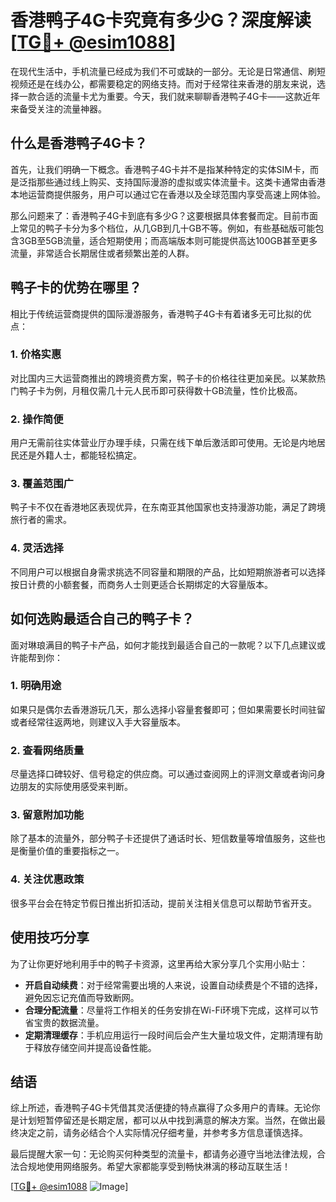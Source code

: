 # 香港鸭子4G卡究竟有多少G？深度解读[[TG💪+ @esim1088](https://t.me/s/esim1088)]

在现代生活中，手机流量已经成为我们不可或缺的一部分。无论是日常通信、刷短视频还是在线办公，都需要稳定的网络支持。而对于经常往来香港的朋友来说，选择一款合适的流量卡尤为重要。今天，我们就来聊聊香港鸭子4G卡——这款近年来备受关注的流量神器。

## 什么是香港鸭子4G卡？

首先，让我们明确一下概念。香港鸭子4G卡并不是指某种特定的实体SIM卡，而是泛指那些通过线上购买、支持国际漫游的虚拟或实体流量卡。这类卡通常由香港本地运营商提供服务，用户可以通过它在香港以及全球范围内享受高速上网体验。

那么问题来了：香港鸭子4G卡到底有多少G？这要根据具体套餐而定。目前市面上常见的鸭子卡分为多个档位，从几GB到几十GB不等。例如，有些基础版可能包含3GB至5GB流量，适合短期使用；而高端版本则可能提供高达100GB甚至更多流量，非常适合长期居住或者频繁出差的人群。

## 鸭子卡的优势在哪里？

相比于传统运营商提供的国际漫游服务，香港鸭子4G卡有着诸多无可比拟的优点：

### 1. **价格实惠**
   对比国内三大运营商推出的跨境资费方案，鸭子卡的价格往往更加亲民。以某款热门鸭子卡为例，月租仅需几十元人民币即可获得数十GB流量，性价比极高。

### 2. **操作简便**
   用户无需前往实体营业厅办理手续，只需在线下单后激活即可使用。无论是内地居民还是外籍人士，都能轻松搞定。

### 3. **覆盖范围广**
   鸭子卡不仅在香港地区表现优异，在东南亚其他国家也支持漫游功能，满足了跨境旅行者的需求。

### 4. **灵活选择**
   不同用户可以根据自身需求挑选不同容量和期限的产品，比如短期旅游者可以选择按日计费的小额套餐，而商务人士则更适合长期绑定的大容量版本。

## 如何选购最适合自己的鸭子卡？

面对琳琅满目的鸭子卡产品，如何才能找到最适合自己的一款呢？以下几点建议或许能帮到你：

### 1. **明确用途**
   如果只是偶尔去香港游玩几天，那么选择小容量套餐即可；但如果需要长时间驻留或者经常往返两地，则建议入手大容量版本。

### 2. **查看网络质量**
   尽量选择口碑较好、信号稳定的供应商。可以通过查阅网上的评测文章或者询问身边朋友的实际使用感受来判断。

### 3. **留意附加功能**
   除了基本的流量外，部分鸭子卡还提供了通话时长、短信数量等增值服务，这些也是衡量价值的重要指标之一。

### 4. **关注优惠政策**
   很多平台会在特定节假日推出折扣活动，提前关注相关信息可以帮助节省开支。

## 使用技巧分享

为了让你更好地利用手中的鸭子卡资源，这里再给大家分享几个实用小贴士：

- **开启自动续费**：对于经常需要出境的人来说，设置自动续费是个不错的选择，避免因忘记充值而导致断网。
- **合理分配流量**：尽量将工作相关的任务安排在Wi-Fi环境下完成，这样可以节省宝贵的数据流量。
- **定期清理缓存**：手机应用运行一段时间后会产生大量垃圾文件，定期清理有助于释放存储空间并提高设备性能。

## 结语

综上所述，香港鸭子4G卡凭借其灵活便捷的特点赢得了众多用户的青睐。无论你是计划短暂停留还是长期定居，都可以从中找到满意的解决方案。当然，在做出最终决定之前，请务必结合个人实际情况仔细考量，并参考多方信息谨慎选择。

最后提醒大家一句：无论购买何种类型的流量卡，都请务必遵守当地法律法规，合法合规地使用网络服务。希望大家都能享受到畅快淋漓的移动互联生活！

[[TG💪+ @esim1088](https://t.me/s/esim1088) ![Image](https://i.postimg.cc/4NQfJmqS/Snipaste-2025-05-13-00-14-12.png)]
